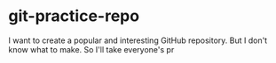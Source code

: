# git-practice-repo
I want to create a popular and interesting GitHub repository. But I don't know what to make. So I'll take everyone's pr
